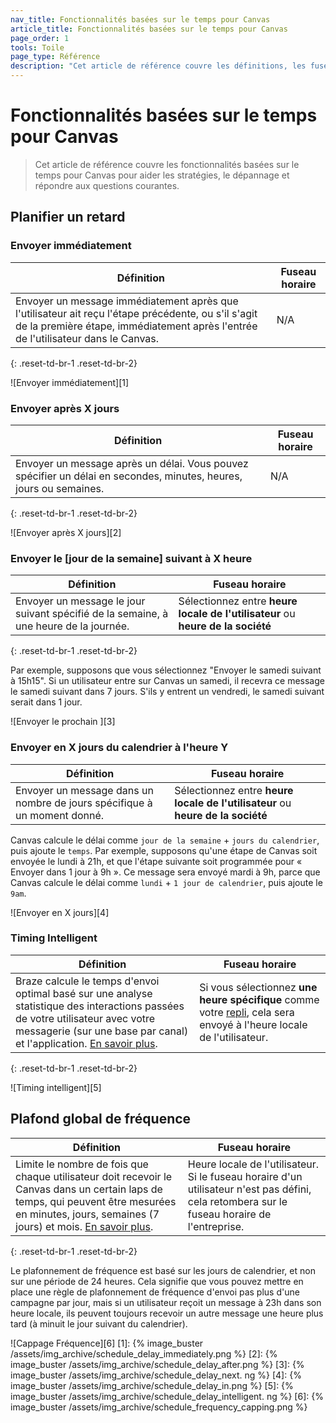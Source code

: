 ```yaml
---
nav_title: Fonctionnalités basées sur le temps pour Canvas
article_title: Fonctionnalités basées sur le temps pour Canvas
page_order: 1
tools: Toile
page_type: Référence
description: "Cet article de référence couvre les définitions, les fuseaux horaires et les exemples de fonctionnalités basées sur le temps pour Canvas."
---
```


# Fonctionnalités basées sur le temps pour Canvas

> Cet article de référence couvre les fonctionnalités basées sur le temps pour Canvas pour aider les stratégies, le dépannage et répondre aux questions courantes.

## Planifier un retard

### Envoyer immédiatement

| Définition                                                                                                                                                                               | Fuseau horaire |
| ---------------------------------------------------------------------------------------------------------------------------------------------------------------------------------------- | -------------- |
| Envoyer un message immédiatement après que l'utilisateur ait reçu l'étape précédente, ou s'il s'agit de la première étape, immédiatement après l'entrée de l'utilisateur dans le Canvas. | N/A            |
{: .reset-td-br-1 .reset-td-br-2}

!\[Envoyer immédiatement\]\[1\]

### Envoyer après X jours

| Définition                                                                                                         | Fuseau horaire |
| ------------------------------------------------------------------------------------------------------------------ | -------------- |
| Envoyer un message après un délai. Vous pouvez spécifier un délai en secondes, minutes, heures, jours ou semaines. | N/A            |
{: .reset-td-br-1 .reset-td-br-2}

!\[Envoyer après X jours\]\[2\]

### Envoyer le [jour de la semaine] suivant à X heure

| Définition                                                                            | Fuseau horaire                                                                  |
| ------------------------------------------------------------------------------------- | ------------------------------------------------------------------------------- |
| Envoyer un message le jour suivant spécifié de la semaine, à une heure de la journée. | Sélectionnez entre **heure locale de l'utilisateur** ou **heure de la société** |
{: .reset-td-br-1 .reset-td-br-2}

Par exemple, supposons que vous sélectionnez "Envoyer le samedi suivant à 15h15". Si un utilisateur entre sur Canvas un samedi, il recevra ce message le samedi suivant dans 7 jours. S'ils y entrent un vendredi, le samedi suivant serait dans 1 jour.

!\[Envoyer le prochain \]\[3\]

### Envoyer en X jours du calendrier à l'heure Y

| Définition                                                               | Fuseau horaire                                                                  |
| ------------------------------------------------------------------------ | ------------------------------------------------------------------------------- |
| Envoyer un message dans un nombre de jours spécifique à un moment donné. | Sélectionnez entre **heure locale de l'utilisateur** ou **heure de la société** |

Canvas calcule le délai comme `jour de la semaine` + `jours du calendrier`, puis ajoute le `temps`. Par exemple, supposons qu'une étape de Canvas soit envoyée le lundi à 21h, et que l'étape suivante soit programmée pour « Envoyer dans 1 jour à 9h ». Ce message sera envoyé mardi à 9h, parce que Canvas calcule le délai comme `lundi` + `1 jour de calendrier`, puis ajoute le `9am`.

!\[Envoyer en X jours\]\[4\]

### Timing Intelligent

| Définition                                                                                                                                                                                                                                                             | Fuseau horaire                                                                                                                                                                                        |
| ---------------------------------------------------------------------------------------------------------------------------------------------------------------------------------------------------------------------------------------------------------------------- | ----------------------------------------------------------------------------------------------------------------------------------------------------------------------------------------------------- |
| Braze calcule le temps d'envoi optimal basé sur une analyse statistique des interactions passées de votre utilisateur avec votre messagerie (sur une base par canal) et l'application. [En savoir plus]({{site.baseurl}}/user_guide/intelligence/intelligent_timing/). | Si vous sélectionnez **une heure spécifique** comme votre [repli]({{site.baseurl}}/user_guide/intelligence/intelligent_timing/#fallback-options), cela sera envoyé à l'heure locale de l'utilisateur. |
{: .reset-td-br-1 .reset-td-br-2}

!\[Timing intelligent\]\[5\]

## Plafond global de fréquence

| Définition                                                                                                                                                                                                                                                                                                  | Fuseau horaire                                                                                                                               |
| ----------------------------------------------------------------------------------------------------------------------------------------------------------------------------------------------------------------------------------------------------------------------------------------------------------- | -------------------------------------------------------------------------------------------------------------------------------------------- |
| Limite le nombre de fois que chaque utilisateur doit recevoir le Canvas dans un certain laps de temps, qui peuvent être mesurées en minutes, jours, semaines (7 jours) et mois. [En savoir plus]({{site.baseurl}}/user_guide/engagement_tools/campaigns/testing_and_more/rate-limiting/#frequency-capping). | Heure locale de l'utilisateur. Si le fuseau horaire d'un utilisateur n'est pas défini, cela retombera sur le fuseau horaire de l'entreprise. |
{: .reset-td-br-1 .reset-td-br-2}

Le plafonnement de fréquence est basé sur les jours de calendrier, et non sur une période de 24 heures. Cela signifie que vous pouvez mettre en place une règle de plafonnement de fréquence d'envoi pas plus d'une campagne par jour, mais si un utilisateur reçoit un message à 23h dans son heure locale, ils peuvent toujours recevoir un autre message une heure plus tard (à minuit le jour suivant du calendrier).

!\[Cappage Fréquence\]\[6\]
[1]: {% image_buster /assets/img_archive/schedule_delay_immediately.png %} [2]: {% image_buster /assets/img_archive/schedule_delay_after.png %} [3]: {% image_buster /assets/img_archive/schedule_delay_next. ng %} [4]: {% image_buster /assets/img_archive/schedule_delay_in.png %} [5]: {% image_buster /assets/img_archive/schedule_delay_intelligent. ng %} [6]: {% image_buster /assets/img_archive/schedule_frequency_capping.png %}
